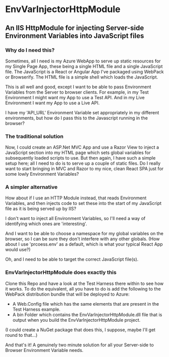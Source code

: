 # EnvVarInjectorHttpModule
## An IIS HttpModule for injecting Server-side Environment Variables into JavaScript files

### Why do I need this?

Sometimes, all I need is my Azure WebApp to serve up static resources for my Single Page App, these being a single HTML file and a single JavaScript file. The JavaScript is a React or Angular App I've packaged using WebPack or Browserify. The HTML file is a simple shell which loads the JavaScript.

This is all well and good, except I want to be able to pass Environment Variables from the Server to browser clients. For example, in my Test Environment I might want my App to use a Test API. And in my Live Environment I want my App to use a Live API.

I have my 'API_URL' Environment Variable set appropriately in my different environments, but how do I pass this to the Javascript running in the browser?

### The traditional solution

Now, I could create an ASP.Net MVC App and use a Razor View to inject a JavaScript section into my HTML page which sets global variables for subsequently loaded scripts to use. But then again, I have such a simple setup here; all I need to do is to serve up a couple of static files. Do I really want to start bringing in MVC and Razor to my nice, clean React SPA just for some lowly Environment Variables?

### A simpler alternative

How about if I use an HTTP Module instead, that reads Environment Variables, and then injects code to set these into the start of my JavaScript file as it is being served up by IIS?

I don't want to inject all Environment Variables, so I'll need a way of identifying which ones are 'interesting'.

And I want to be able to choose a namespace for my global variables on the browser, so I can be sure they don't interfere with any other globals. (How about I use 'prcoess.env' as a default, which is what your typical React App would use?)

Oh, and I need to be able to target the correct JavaScript file(s).

### EnvVarInjectorHttpModule does exactly this

Clone this Repo and have a look at the Test Harness there within to see how it works. To do the equivalent, all you have to do is add the following to the WebPack distribution bundle that will be deployed to Azure:
* A Web.Config file which has the same elements that are present in the Test Harness example.
* A bin Folder which contains the EnvVarInjectorHttpModule.dll file that is output when you build the EnvVarInjectorHttpModule project.

(I could create a NuGet package that does this, I suppose, maybe I'll get round to that...)

And that's it! A genuinely two minute solution for all your Server-side to Browser Environment Variable needs.

